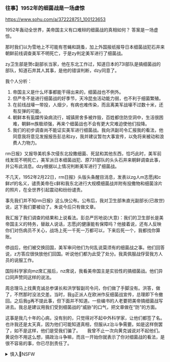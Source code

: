 ### 往事】1952年的细菌战是一场虚惊
https://www.sohu.com/a/372228751_100123653

1952年轰动全世界，美帝国主义有口难辩的细菌战的真相如何？
答案是一场虚惊。

那时我们以为雪地上不可能有苍蝇和跳蚤，加上外国报纸报导日本细菌战犯石井来朝鲜前线调查美军不明死亡，于是zy判定美军进行了细菌战。

zy卫生部是贺c副部长当家，他在东北工作过，知道日本的73l部队是搞细菌战的部队，知道石井其人其事，是他的错误判断，dzy同意了。

我个人分析：

1. 帝国主义是什么坏事都能干得出来的，细菌战也不例外。
2. 但严冬不是进行细菌战的好季节，天冷昆虫活动能力弱，也不利于细菌繁殖。
3. 在前线战壕一带投，人烟少，有病也难传染，而且离美军战壕不过数十米，还有反弹的可能。
4. 朝鲜本有虱媒传染病流行，城镇房舍多被炸毁，百姓都住防空洞中，生活很困难，朝鲜m族极顽强，再来个细菌战也不会有更大灾难迫使他们投降。
5. 我们的初步调查尚不能证实美军进行细菌战。我向洪副司令汇报我的看法，他同意我将意见发报报告彭总和zy，我并建议暂勿大事宣传，以免将来被动和浪费人力物力。

rm日报》又报导美机多次侵东北投撒细菌、死鼠和其他东西，恰巧此时，美军前线发现不明死亡，美军派日本细菌战犯、原731部队的头头石井来朝鲜调查此事，并公布此消息。dzy根据以上情况判断美军进行了细菌战。

不几天，1952年2月22日，rm日报》头版头条醒目消息，发表以zg人m志愿j和c鲜zf的名义，谴责美帝在c鲜和我东北进行大规模细菌战并附有投撒物和细菌涂片的照片，在全世界引起震动和纷纷谴责。

事先我们并不知rm日报》这么快公布。公布后，我对卫生部朱直光副部长(已故世)说，这下我们要被动了。朱说今后只有做文章。

我汇报了我们调查的结果和上说看法。彭总严厉地说(大意)：我们的卫生部长是美帝国主义的特务，替敌人说话，志愿j的健康能有保障吗？他接着说，还有人反映你们对伤病员不关心，战场上死一千死一万都可以，下来后死一个，我都找你算账。

停战后，他们被交换回国，美军审问他们为何乱说莫须有的细菌战之事。他们回答说，z方答应很快放他们回国。听说他们都为此受了处分。我真佩服战俘营我方人员的说服工作。

国际科学家向mz席汇报后，nz席说，我看美帝国主是实验性的搞细菌战。他们异口同声赞同这样的说法。

周总理马上找黄克诚总参谋长和洪学智副司令问，你们做了手脚没有。洪答，做了，不然那时没法交差。当时，我g正派人在欧洲作反细菌战宣传，总理即下令撤回。之后我g再不提此事，但下面并不知道。一些编书的人老要把美帝搞细菌战写进去。我总是建议用我们受到细菌战的“威胁”的口气，把文章做在“防”的方面。

这事是我几十年的心病，没有别的，只觉得对不起中外科学家，让他们都签了名。也许我还是太天真，因为他们可能知道真相，但服从z治斗争需要。如是这样倒罢了，如不是这样，他们是受我们骗了。　　我曾不止一次向黄克诚说对不起他们。黄说你不用这么想，搞政治斗争嘛，而且一开始你就表示了你对细菌战的看法，是很不容易的事，你已尽到责任了。

<details><summary>慎入🔞NSFW</summary>

Not Safe For Work
![](https://upload.wikimedia.org/wikipedia/commons/thumb/d/d3/Biohazard_Symbol_Specification.png/210px-Biohazard_Symbol_Specification.png)

<details><summary><b>风险自理Use At Your Own Risk🈲</summary>

### 鲍t先生撰文：从细菌战历史看闯祸不认错的zg传统
http://www.rfi.fr/cn/政治/20200608-鲍t先生撰文-从细菌战历史看闯祸不认错的zg传统

彭dh甚至委托防疫队的副队长，给作者本人注射鼠疫菌让他死，就说卫生部长染上美军投撒的鼠疫，不怕不是铁证。

闯祸不认错，哪怕闯下弥天大祸也坚决不认错，是zg的传统。无中生有指责美军搞细菌战，只是一例。整个朝鲜战争，明明是“一边倒”的产物，明明是奉斯大林之命帮助金rcql韩国，偏偏撒谎说是“抗美援朝保家卫g，zg何尝承认过错误？对国际社会如此，对本g人m何尝不然！在“三面红旗”下es几千万农m，zg它在什么时候什么场合向全g人m郑重地沉痛地忏悔过？更何况，bjls直接调动几十万全副武装的j队ts手无寸铁的xs和sm！”

“要求一个对本g人m不负责任的d，改掉对国际社会不负责任的传统，不是不可能，但是难，很难。

</details>
</details>
